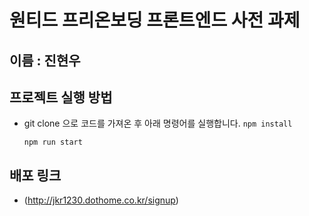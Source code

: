 # 원티드 프리온보딩 프론트엔드 사전 과제

## 이름 : 진현우

## 프로젝트 실행 방법

- git clone 으로 코드를 가져온 후 아래 명령어를 실행합니다.
  <code>npm install</code>
  
  <code>npm run start</code>

## 배포 링크

- (http://jkr1230.dothome.co.kr/signup)
